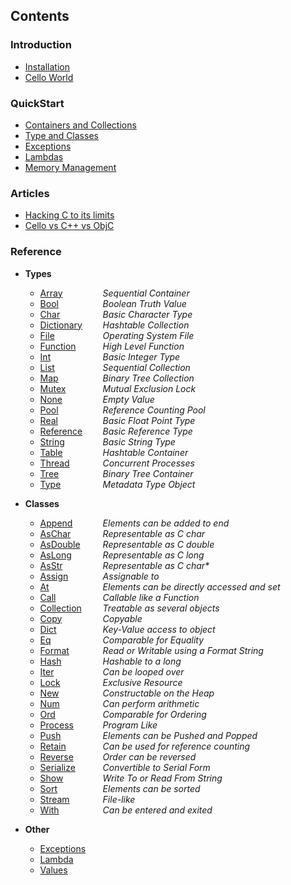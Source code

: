 

Contents
--------

### Introduction

* [Installation](/documentation/installation)
* [Cello World](/documentation/celloworld)

### QuickStart

* [Containers and Collections](/documentation/containers)
* [Type and Classes](/documentation/types)
* [Exceptions](/documentation/exceptions)
* [Lambdas](/documentation/functions)
* [Memory Management](/documentation/memory)
    
### Articles

* [Hacking C to its limits](/documentation/hacking)
* [Cello vs C++ vs ObjC](/documentation/comparison)
    
### Reference

* __Types__
    * <span style="width:100px; float:left;">[Array](/reference/array)</span> _Sequential Container_
    * <span style="width:100px; float:left;">[Bool](/reference/bool)</span> _Boolean Truth Value_
    * <span style="width:100px; float:left;">[Char](/reference/char)</span> _Basic Character Type_
    * <span style="width:100px; float:left;">[Dictionary](/reference/dictionary)</span> _Hashtable Collection_
    * <span style="width:100px; float:left;">[File](/reference/file)</span> _Operating System File_
    * <span style="width:100px; float:left;">[Function](/reference/function)</span> _High Level Function_
    * <span style="width:100px; float:left;">[Int](/reference/int)</span> _Basic Integer Type_
    * <span style="width:100px; float:left;">[List](/reference/list)</span> _Sequential Collection_
    * <span style="width:100px; float:left;">[Map](/reference/map)</span> _Binary Tree Collection_
    * <span style="width:100px; float:left;">[Mutex](/reference/mutex)</span> _Mutual Exclusion Lock_
    * <span style="width:100px; float:left;">[None](/reference/none)</span> _Empty Value_
    * <span style="width:100px; float:left;">[Pool](/reference/pool)</span> _Reference Counting Pool_
    * <span style="width:100px; float:left;">[Real](/reference/real)</span> _Basic Float Point Type_
    * <span style="width:100px; float:left;">[Reference](/reference/reference)</span> _Basic Reference Type_
    * <span style="width:100px; float:left;">[String](/reference/string)</span> _Basic String Type_
    * <span style="width:100px; float:left;">[Table](/reference/table)</span> _Hashtable Container_
    * <span style="width:100px; float:left;">[Thread](/reference/thread)</span> _Concurrent Processes_
    * <span style="width:100px; float:left;">[Tree](/reference/tree)</span> _Binary Tree Container_
    * <span style="width:100px; float:left;">[Type](/reference/type)</span> _Metadata Type Object_


* __Classes__
    * <span style="width:100px; float:left;">[Append](/reference/append)</span> _Elements can be added to end_
    * <span style="width:100px; float:left;">[AsChar](/reference/aschar)</span> _Representable as C char_
    * <span style="width:100px; float:left;">[AsDouble](/reference/asdouble)</span> _Representable as C double_
    * <span style="width:100px; float:left;">[AsLong](/reference/aslong)</span> _Representable as C long_
    * <span style="width:100px; float:left;">[AsStr](/reference/asstr)</span> _Representable as C char*_
    * <span style="width:100px; float:left;">[Assign](/reference/assign)</span> _Assignable to_
    * <span style="width:100px; float:left;">[At](/reference/at)</span> _Elements can be directly accessed and set_
    * <span style="width:100px; float:left;">[Call](/reference/call)</span> _Callable like a Function_
    * <span style="width:100px; float:left;">[Collection](/reference/collection)</span> _Treatable as several objects_
    * <span style="width:100px; float:left;">[Copy](/reference/copy)</span> _Copyable_
    * <span style="width:100px; float:left;">[Dict](/reference/dict)</span> _Key-Value access to object_
    * <span style="width:100px; float:left;">[Eq](/reference/eq)</span> _Comparable for Equality_
    * <span style="width:100px; float:left;">[Format](/reference/format)</span> _Read or Writable using a Format String_
    * <span style="width:100px; float:left;">[Hash](/reference/hash)</span> _Hashable to a long_
    * <span style="width:100px; float:left;">[Iter](/reference/iter)</span> _Can be looped over_
    * <span style="width:100px; float:left;">[Lock](/reference/lock)</span> _Exclusive Resource_
    * <span style="width:100px; float:left;">[New](/reference/new)</span> _Constructable on the Heap_
    * <span style="width:100px; float:left;">[Num](/reference/num)</span> _Can perform arithmetic_
    * <span style="width:100px; float:left;">[Ord](/reference/ord)</span> _Comparable for Ordering_
    * <span style="width:100px; float:left;">[Process](/reference/process)</span> _Program Like_
    * <span style="width:100px; float:left;">[Push](/reference/push)</span> _Elements can be Pushed and Popped_
    * <span style="width:100px; float:left;">[Retain](/reference/retain)</span> _Can be used for reference counting_
    * <span style="width:100px; float:left;">[Reverse](/reference/reverse)</span> _Order can be reversed_
    * <span style="width:100px; float:left;">[Serialize](/reference/serialize)</span> _Convertible to Serial Form_
    * <span style="width:100px; float:left;">[Show](/reference/show)</span> _Write To or Read From String_
    * <span style="width:100px; float:left;">[Sort](/reference/sort)</span> _Elements can be sorted_
    * <span style="width:100px; float:left;">[Stream](/reference/stream)</span> _File-like_
    * <span style="width:100px; float:left;">[With](/reference/with)</span> _Can be entered and exited_

    
* __Other__
    * [Exceptions](/documentation/exceptions)
    * [Lambda](/documentation/functions)
    * [Values](/documentation/values)

